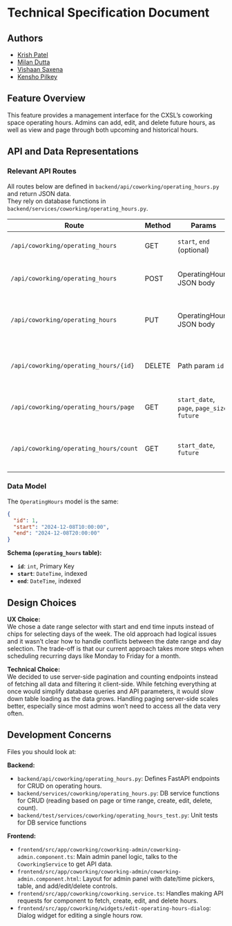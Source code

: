 # Technical Specification Document

## Authors

- [Krish Patel](https://github.com/krishpatelunc)
- [Milan Dutta](https://github.com/duttamilan1)
- [Vishaan Saxena](https://github.com/VSaxena111)
- [Kensho Pilkey](https://github.com/kensho-pilkey)

## Feature Overview

This feature provides a management interface for the CXSL’s coworking space operating hours. Admins can add, edit, and delete future hours, as well as view and page through both upcoming and historical hours.

## API and Data Representations

### Relevant API Routes

All routes below are defined in `backend/api/coworking/operating_hours.py` and return JSON data.  
They rely on database functions in `backend/services/coworking/operating_hours.py`.

| Route                                  | Method | Params                                      | Description                                    |
| -------------------------------------- | ------ | ------------------------------------------- | ---------------------------------------------- |
| `/api/coworking/operating_hours`       | GET    | `start`, `end` (optional)                   | Fetches hours in a date range.                 |
| `/api/coworking/operating_hours`       | POST   | OperatingHours JSON body                    | Creates new hours, fails if conflicting.       |
| `/api/coworking/operating_hours`       | PUT    | OperatingHours JSON body                    | Edits existing hours, fails if conflicting.    |
| `/api/coworking/operating_hours/{id}`  | DELETE | Path param `id`                             | Deletes a future operating hours entry.        |
| `/api/coworking/operating_hours/page`  | GET    | `start_date`, `page`, `page_size`, `future` | Fetch page of future or historical hours.      |
| `/api/coworking/operating_hours/count` | GET    | `start_date`, `future`                      | Returns count of future or historical entries. |

### Data Model

The `OperatingHours` model is the same:

```json
{
  "id": 1,
  "start": "2024-12-08T10:00:00",
  "end": "2024-12-08T20:00:00"
}
```

**Schema (`operating_hours` table):**

- **`id`**: `int`, Primary Key
- **`start`**: `DateTime`, indexed
- **`end`**: `DateTime`, indexed

## Design Choices

**UX Choice:**  
We chose a date range selector with start and end time inputs instead of chips for selecting days of the week. The old approach had logical issues and it wasn’t clear how to handle conflicts between the date range and day selection. The trade-off is that our current approach takes more steps when scheduling recurring days like Monday to Friday for a month.

**Technical Choice:**  
We decided to use server-side pagination and counting endpoints instead of fetching all data and filtering it client-side. While fetching everything at once would simplify database queries and API parameters, it would slow down table loading as the data grows. Handling paging server-side scales better, especially since most admins won’t need to access all the data very often.

## Development Concerns

Files you should look at:

**Backend:**

- `backend/api/coworking/operating_hours.py`: Defines FastAPI endpoints for CRUD on operating hours.
- `backend/services/coworking/operating_hours.py`: DB service functions for CRUD (reading based on page or time range, create, edit, delete, count).
- `backend/test/services/coworking/operating_hours_test.py`: Unit tests for DB service functions

**Frontend:**

- `frontend/src/app/coworking/coworking-admin/coworking-admin.component.ts`: Main admin panel logic, talks to the `CoworkingService` to get API data.
- `frontend/src/app/coworking/coworking-admin/coworking-admin.component.html`: Layout for admin panel with date/time pickers, table, and add/edit/delete controls.
- `frontend/src/app/coworking/coworking.service.ts`: Handles making API requests for component to fetch, create, edit, and delete hours.
- `frontend/src/app/coworking/widgets/edit-operating-hours-dialog`: Dialog widget for editing a single hours row.
